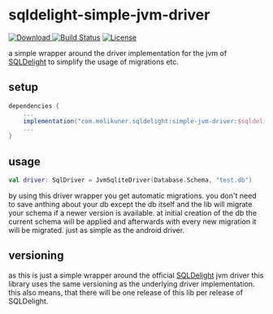 # sqldelight-simple-jvm-driver

[![Download](https://api.bintray.com/packages/molikuner/maven-extensions/sqldelight-simple-jvm-driver/images/download.svg) ](https://bintray.com/molikuner/maven-extensions/sqldelight-simple-jvm-driver/_latestVersion)
[![Build Status](https://cloud.drone.io/api/badges/molikuner/sqldelight-simple-jvm-driver/status.svg)](https://cloud.drone.io/molikuner/sqldelight-simple-jvm-driver)
[![License](https://img.shields.io/badge/License-Apache%202.0-blue.svg)](https://opensource.org/licenses/Apache-2.0)

a simple wrapper around the driver implementation for the jvm of [SQLDelight](https://github.com/cashapp/sqldelight) to simplify the usage of migrations etc.

## setup

```gradle
dependencies {
    ...
    implementation("com.molikuner.sqldelight:simple-jvm-driver:$sqldelightVersion")
    ...
}
```

## usage

```Kotlin
val driver: SqlDriver = JvmSqliteDriver(Database.Schema, "test.db")
```
by using this driver wrapper you get automatic migrations. you don't need to save anthing about your db except
the db itself and the lib will migrate your schema if a newer version is available. at initial creation of the
db the current schema will be applied and afterwards with every new migration it will be migrated. just as simple
as the android driver.

## versioning

as this is just a simple wrapper around the official [SQLDelight](https://github.com/cashapp/sqldelight) jvm driver
this library uses the same versioning as the underlying driver implementation. this also means, that there will be one release
of this lib per release of SQLDelight.
